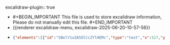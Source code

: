 excalidraw-plugin:: true

- #+BEGIN_IMPORTANT
  This file is used to store excalidraw information, Please do not manually edit this file.
  #+END_IMPORTANT
- {{renderer excalidraw-menu, excalidraw-2025-06-20-10-57-56}}
- ```json
  {"elements":[{"id":"SBelY1uZA5OlCcZYlHEMc","type":"text","x":527,"y":278,"width":10,"height":25,"angle":0,"strokeColor":"#1e1e1e","backgroundColor":"transparent","fillStyle":"solid","strokeWidth":2,"strokeStyle":"solid","roughness":1,"opacity":100,"groupIds":[],"frameId":null,"roundness":null,"seed":1843233132,"version":2,"versionNonce":904205932,"isDeleted":true,"boundElements":null,"updated":1750388284540,"link":null,"locked":false,"text":"","fontSize":20,"fontFamily":1,"textAlign":"left","verticalAlign":"top","baseline":17,"containerId":null,"originalText":"","lineHeight":1.25},{"id":"hsmqa-8OrEHJ5zXSGPKGg","type":"text","x":243.33331298828125,"y":237.33334350585938,"width":203.349609375,"height":23,"angle":0,"strokeColor":"#1e1e1e","backgroundColor":"transparent","fillStyle":"solid","strokeWidth":2,"strokeStyle":"solid","roughness":1,"opacity":100,"groupIds":[],"frameId":null,"roundness":null,"seed":23653332,"version":37,"versionNonce":797278060,"isDeleted":false,"boundElements":null,"updated":1750388367817,"link":null,"locked":false,"text":"下载安装Docker客户端","fontSize":20,"fontFamily":2,"textAlign":"left","verticalAlign":"top","baseline":18,"containerId":null,"originalText":"下载安装Docker客户端","lineHeight":1.15},{"id":"Hr0cKLZDEG0bZRY4DV2L3","type":"text","x":250.33334350585938,"y":328,"width":223.330078125,"height":23,"angle":0,"strokeColor":"#1e1e1e","backgroundColor":"transparent","fillStyle":"solid","strokeWidth":2,"strokeStyle":"solid","roughness":1,"opacity":100,"groupIds":[],"frameId":null,"roundness":null,"seed":1024272724,"version":61,"versionNonce":1576876116,"isDeleted":false,"boundElements":null,"updated":1750388369445,"link":null,"locked":false,"text":"官网下载MicroSim程序包","fontSize":20,"fontFamily":2,"textAlign":"left","verticalAlign":"top","baseline":18,"containerId":null,"originalText":"官网下载MicroSim程序包","lineHeight":1.15},{"id":"3rSi3QeYArmD1KU4zDEhN","type":"text","x":214,"y":169.66665649414062,"width":446.93359375,"height":23,"angle":0,"strokeColor":"#1e1e1e","backgroundColor":"transparent","fillStyle":"solid","strokeWidth":2,"strokeStyle":"solid","roughness":1,"opacity":100,"groupIds":[],"frameId":null,"roundness":null,"seed":2070408916,"version":44,"versionNonce":1988670036,"isDeleted":false,"boundElements":null,"updated":1750388371693,"link":null,"locked":false,"text":"下载Miniconda3-py310_23.1.0-1-Linux-x86_64.sh ","fontSize":20,"fontFamily":2,"textAlign":"left","verticalAlign":"top","baseline":18,"containerId":null,"originalText":"下载Miniconda3-py310_23.1.0-1-Linux-x86_64.sh ","lineHeight":1.15}],"files":{},"appState":{"gridSize":null,"viewBackgroundColor":"#ffffff","zoom":{"value":1},"offsetTop":20,"offsetLeft":0,"scrollX":0,"scrollY":0,"viewModeEnabled":false,"zenModeEnabled":false}}
  ```